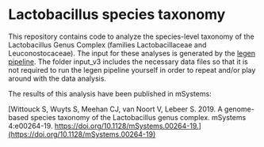 # Lactobacillus species taxonomy

This repository contains code to analyze the species-level taxonomy of the Lactobacillus Genus Complex (families Lactobacillaceae and Leuconostocaceae). The input for these analyses is generated by the [legen pipeline](https://github.com/SWittouck/legen_pipeline). The folder input_v3 includes the necessary data files so that it is not required to run the legen pipeline yourself in order to repeat and/or play around with the data analysis.

The results of this analysis have been published in mSystems:

[Wittouck S, Wuyts S, Meehan CJ, van Noort V, Lebeer S. 2019. A genome-based species taxonomy of the Lactobacillus genus complex. mSystems 4:e00264-19. https://doi.org/10.1128/mSystems.00264-19.](https://doi.org/10.1128/mSystems.00264-19)
